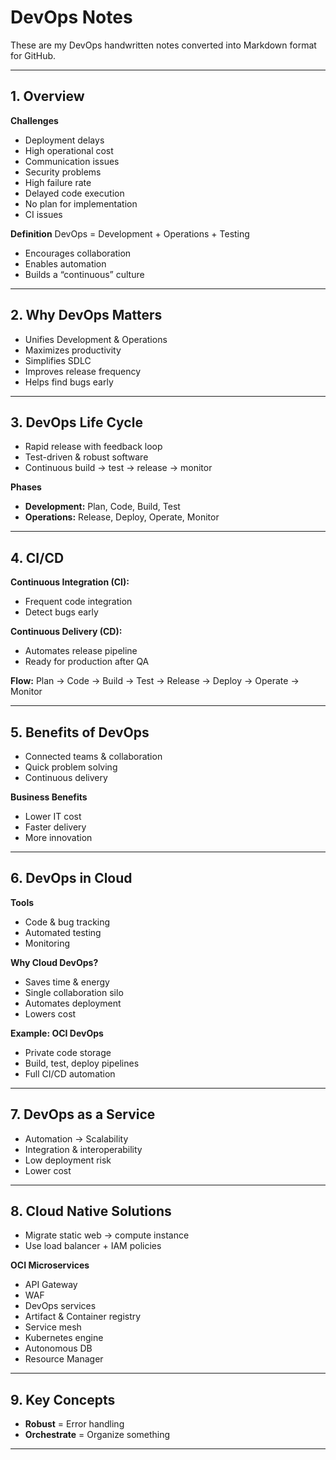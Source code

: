 # DevOps Notes

These are my DevOps handwritten notes converted into Markdown format for GitHub.

---

## 1. Overview
**Challenges**
- Deployment delays  
- High operational cost  
- Communication issues  
- Security problems  
- High failure rate  
- Delayed code execution  
- No plan for implementation  
- CI issues  

**Definition**
DevOps = Development + Operations + Testing  
- Encourages collaboration  
- Enables automation  
- Builds a “continuous” culture  

---

## 2. Why DevOps Matters
- Unifies Development & Operations  
- Maximizes productivity  
- Simplifies SDLC  
- Improves release frequency  
- Helps find bugs early  

---

## 3. DevOps Life Cycle
- Rapid release with feedback loop  
- Test-driven & robust software  
- Continuous build → test → release → monitor  

**Phases**
- **Development:** Plan, Code, Build, Test  
- **Operations:** Release, Deploy, Operate, Monitor  

---

## 4. CI/CD
**Continuous Integration (CI):**
- Frequent code integration  
- Detect bugs early  

**Continuous Delivery (CD):**
- Automates release pipeline  
- Ready for production after QA  

**Flow:**
Plan → Code → Build → Test → Release → Deploy → Operate → Monitor  

---

## 5. Benefits of DevOps
- Connected teams & collaboration  
- Quick problem solving  
- Continuous delivery  

**Business Benefits**
- Lower IT cost  
- Faster delivery  
- More innovation  

---

## 6. DevOps in Cloud
**Tools**
- Code & bug tracking  
- Automated testing  
- Monitoring  

**Why Cloud DevOps?**
- Saves time & energy  
- Single collaboration silo  
- Automates deployment  
- Lowers cost  

**Example: OCI DevOps**
- Private code storage  
- Build, test, deploy pipelines  
- Full CI/CD automation  

---

## 7. DevOps as a Service
- Automation → Scalability  
- Integration & interoperability  
- Low deployment risk  
- Lower cost  

---

## 8. Cloud Native Solutions
- Migrate static web → compute instance  
- Use load balancer + IAM policies  

**OCI Microservices**
- API Gateway  
- WAF  
- DevOps services  
- Artifact & Container registry  
- Service mesh  
- Kubernetes engine  
- Autonomous DB  
- Resource Manager  

---

## 9. Key Concepts
- **Robust** = Error handling  
- **Orchestrate** = Organize something  

---
